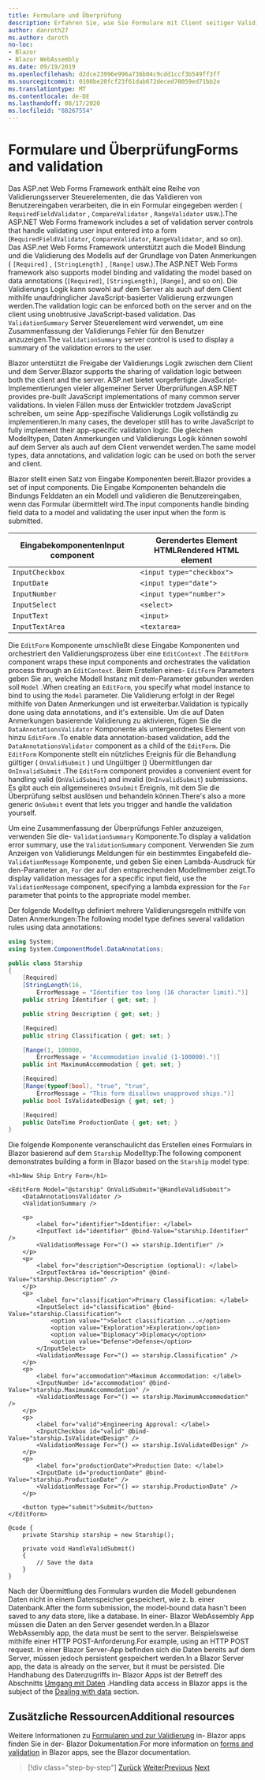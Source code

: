 ```yaml
---
title: Formulare und Überprüfung
description: Erfahren Sie, wie Sie Formulare mit Client seitiger Validierung in Erstellen Blazor .
author: danroth27
ms.author: daroth
no-loc:
- Blazor
- Blazor WebAssembly
ms.date: 09/19/2019
ms.openlocfilehash: d2dce23996e996a736b04c9cdd1ccf3b549ff3ff
ms.sourcegitcommit: 0100be20fcf23f61dab672deced70059ed71bb2e
ms.translationtype: MT
ms.contentlocale: de-DE
ms.lasthandoff: 08/17/2020
ms.locfileid: "88267554"
---
```

# <a name="forms-and-validation"></a><span data-ttu-id="82011-103">Formulare und Überprüfung</span><span class="sxs-lookup"><span data-stu-id="82011-103">Forms and validation</span></span>

<span data-ttu-id="82011-104">Das ASP.net Web Forms Framework enthält eine Reihe von Validierungsserver Steuerelementen, die das Validieren von Benutzereingaben verarbeiten, die in ein Formular eingegeben werden ( `RequiredFieldValidator` , `CompareValidator` , `RangeValidator` usw.).</span><span class="sxs-lookup"><span data-stu-id="82011-104">The ASP.NET Web Forms framework includes a set of validation server controls that handle validating user input entered into a form (`RequiredFieldValidator`, `CompareValidator`, `RangeValidator`, and so on).</span></span> <span data-ttu-id="82011-105">Das ASP.net Web Forms Framework unterstützt auch die Modell Bindung und die Validierung des Modells auf der Grundlage von Daten Anmerkungen ( `[Required]` , `[StringLength]` , `[Range]` usw.).</span><span class="sxs-lookup"><span data-stu-id="82011-105">The ASP.NET Web Forms framework also supports model binding and validating the model based on data annotations (`[Required]`, `[StringLength]`, `[Range]`, and so on).</span></span> <span data-ttu-id="82011-106">Die Validierungs Logik kann sowohl auf dem Server als auch auf dem Client mithilfe unaufdringlicher JavaScript-basierter Validierung erzwungen werden.</span><span class="sxs-lookup"><span data-stu-id="82011-106">The validation logic can be enforced both on the server and on the client using unobtrusive JavaScript-based validation.</span></span> <span data-ttu-id="82011-107">Das `ValidationSummary` Server Steuerelement wird verwendet, um eine Zusammenfassung der Validierungs Fehler für den Benutzer anzuzeigen.</span><span class="sxs-lookup"><span data-stu-id="82011-107">The `ValidationSummary` server control is used to display a summary of the validation errors to the user.</span></span>

<span data-ttu-id="82011-108">Blazor unterstützt die Freigabe der Validierungs Logik zwischen dem Client und dem Server.</span><span class="sxs-lookup"><span data-stu-id="82011-108">Blazor supports the sharing of validation logic between both the client and the server.</span></span> <span data-ttu-id="82011-109">ASP.net bietet vorgefertigte JavaScript-Implementierungen vieler allgemeiner Server Überprüfungen.</span><span class="sxs-lookup"><span data-stu-id="82011-109">ASP.NET provides pre-built JavaScript implementations of many common server validations.</span></span> <span data-ttu-id="82011-110">In vielen Fällen muss der Entwickler trotzdem JavaScript schreiben, um seine App-spezifische Validierungs Logik vollständig zu implementieren.</span><span class="sxs-lookup"><span data-stu-id="82011-110">In many cases, the developer still has to write JavaScript to fully implement their app-specific validation logic.</span></span> <span data-ttu-id="82011-111">Die gleichen Modelltypen, Daten Anmerkungen und Validierungs Logik können sowohl auf dem Server als auch auf dem Client verwendet werden.</span><span class="sxs-lookup"><span data-stu-id="82011-111">The same model types, data annotations, and validation logic can be used on both the server and client.</span></span>

<span data-ttu-id="82011-112">Blazor stellt einen Satz von Eingabe Komponenten bereit.</span><span class="sxs-lookup"><span data-stu-id="82011-112">Blazor provides a set of input components.</span></span> <span data-ttu-id="82011-113">Die Eingabe Komponenten behandeln die Bindungs Felddaten an ein Modell und validieren die Benutzereingaben, wenn das Formular übermittelt wird.</span><span class="sxs-lookup"><span data-stu-id="82011-113">The input components handle binding field data to a model and validating the user input when the form is submitted.</span></span>

|<span data-ttu-id="82011-114">Eingabekomponenten</span><span class="sxs-lookup"><span data-stu-id="82011-114">Input component</span></span>|<span data-ttu-id="82011-115">Gerendertes Element HTML</span><span class="sxs-lookup"><span data-stu-id="82011-115">Rendered HTML element</span></span>    |
|---------------|-------------------------|
|`InputCheckbox`|`<input type="checkbox">`|
|`InputDate`    |`<input type="date">`    |
|`InputNumber`  |`<input type="number">`  |
|`InputSelect`  |`<select>`               |
|`InputText`    |`<input>`                |
|`InputTextArea`|`<textarea>`             |

<span data-ttu-id="82011-116">Die `EditForm` Komponente umschließt diese Eingabe Komponenten und orchestriert den Validierungsprozess über eine `EditContext` .</span><span class="sxs-lookup"><span data-stu-id="82011-116">The `EditForm` component wraps these input components and orchestrates the validation process through an `EditContext`.</span></span> <span data-ttu-id="82011-117">Beim Erstellen eines- `EditForm` Parameters geben Sie an, welche Modell Instanz mit dem-Parameter gebunden werden soll `Model` .</span><span class="sxs-lookup"><span data-stu-id="82011-117">When creating an `EditForm`, you specify what model instance to bind to using the `Model` parameter.</span></span> <span data-ttu-id="82011-118">Die Validierung erfolgt in der Regel mithilfe von Daten Anmerkungen und ist erweiterbar.</span><span class="sxs-lookup"><span data-stu-id="82011-118">Validation is typically done using data annotations, and it's extensible.</span></span> <span data-ttu-id="82011-119">Um die auf Daten Anmerkungen basierende Validierung zu aktivieren, fügen Sie die `DataAnnotationsValidator` Komponente als untergeordnetes Element von hinzu `EditForm` .</span><span class="sxs-lookup"><span data-stu-id="82011-119">To enable data annotation-based validation, add the `DataAnnotationsValidator` component as a child of the `EditForm`.</span></span> <span data-ttu-id="82011-120">Die `EditForm` Komponente stellt ein nützliches Ereignis für die Behandlung gültiger ( `OnValidSubmit` ) und Ungültiger () Übermittlungen dar `OnInvalidSubmit` .</span><span class="sxs-lookup"><span data-stu-id="82011-120">The `EditForm` component provides a convenient event for handling valid (`OnValidSubmit`) and invalid (`OnInvalidSubmit`) submissions.</span></span> <span data-ttu-id="82011-121">Es gibt auch ein allgemeineres `OnSubmit` Ereignis, mit dem Sie die Überprüfung selbst auslösen und behandeln können.</span><span class="sxs-lookup"><span data-stu-id="82011-121">There's also a more generic `OnSubmit` event that lets you trigger and handle the validation yourself.</span></span>

<span data-ttu-id="82011-122">Um eine Zusammenfassung der Überprüfungs Fehler anzuzeigen, verwenden Sie die- `ValidationSummary` Komponente.</span><span class="sxs-lookup"><span data-stu-id="82011-122">To display a validation error summary, use the `ValidationSummary` component.</span></span> <span data-ttu-id="82011-123">Verwenden Sie zum Anzeigen von Validierungs Meldungen für ein bestimmtes Eingabefeld die- `ValidationMessage` Komponente, und geben Sie einen Lambda-Ausdruck für den-Parameter an, `For` der auf den entsprechenden Modellmember zeigt.</span><span class="sxs-lookup"><span data-stu-id="82011-123">To display validation messages for a specific input field, use the `ValidationMessage` component, specifying a lambda expression for the `For` parameter that points to the appropriate model member.</span></span>

<span data-ttu-id="82011-124">Der folgende Modelltyp definiert mehrere Validierungsregeln mithilfe von Daten Anmerkungen:</span><span class="sxs-lookup"><span data-stu-id="82011-124">The following model type defines several validation rules using data annotations:</span></span>

```csharp
using System;
using System.ComponentModel.DataAnnotations;

public class Starship
{
    [Required]
    [StringLength(16,
        ErrorMessage = "Identifier too long (16 character limit).")]
    public string Identifier { get; set; }

    public string Description { get; set; }

    [Required]
    public string Classification { get; set; }

    [Range(1, 100000,
        ErrorMessage = "Accommodation invalid (1-100000).")]
    public int MaximumAccommodation { get; set; }

    [Required]
    [Range(typeof(bool), "true", "true",
        ErrorMessage = "This form disallows unapproved ships.")]
    public bool IsValidatedDesign { get; set; }

    [Required]
    public DateTime ProductionDate { get; set; }
}
```

<span data-ttu-id="82011-125">Die folgende Komponente veranschaulicht das Erstellen eines Formulars in Blazor basierend auf dem `Starship` Modelltyp:</span><span class="sxs-lookup"><span data-stu-id="82011-125">The following component demonstrates building a form in Blazor based on the `Starship` model type:</span></span>

```razor
<h1>New Ship Entry Form</h1>

<EditForm Model="@starship" OnValidSubmit="@HandleValidSubmit">
    <DataAnnotationsValidator />
    <ValidationSummary />

    <p>
        <label for="identifier">Identifier: </label>
        <InputText id="identifier" @bind-Value="starship.Identifier" />
        <ValidationMessage For="() => starship.Identifier" />
    </p>
    <p>
        <label for="description">Description (optional): </label>
        <InputTextArea id="description" @bind-Value="starship.Description" />
    </p>
    <p>
        <label for="classification">Primary Classification: </label>
        <InputSelect id="classification" @bind-Value="starship.Classification">
            <option value="">Select classification ...</option>
            <option value="Exploration">Exploration</option>
            <option value="Diplomacy">Diplomacy</option>
            <option value="Defense">Defense</option>
        </InputSelect>
        <ValidationMessage For="() => starship.Classification" />
    </p>
    <p>
        <label for="accommodation">Maximum Accommodation: </label>
        <InputNumber id="accommodation" @bind-Value="starship.MaximumAccommodation" />
        <ValidationMessage For="() => starship.MaximumAccommodation" />
    </p>
    <p>
        <label for="valid">Engineering Approval: </label>
        <InputCheckbox id="valid" @bind-Value="starship.IsValidatedDesign" />
        <ValidationMessage For="() => starship.IsValidatedDesign" />
    </p>
    <p>
        <label for="productionDate">Production Date: </label>
        <InputDate id="productionDate" @bind-Value="starship.ProductionDate" />
        <ValidationMessage For="() => starship.ProductionDate" />
    </p>

    <button type="submit">Submit</button>
</EditForm>

@code {
    private Starship starship = new Starship();

    private void HandleValidSubmit()
    {
        // Save the data
    }
}
```

<span data-ttu-id="82011-126">Nach der Übermittlung des Formulars wurden die Modell gebundenen Daten nicht in einem Datenspeicher gespeichert, wie z. b. einer Datenbank.</span><span class="sxs-lookup"><span data-stu-id="82011-126">After the form submission, the model-bound data hasn't been saved to any data store, like a database.</span></span> <span data-ttu-id="82011-127">In einer- Blazor WebAssembly App müssen die Daten an den Server gesendet werden.</span><span class="sxs-lookup"><span data-stu-id="82011-127">In a Blazor WebAssembly app, the data must be sent to the server.</span></span> <span data-ttu-id="82011-128">Beispielsweise mithilfe einer HTTP POST-Anforderung.</span><span class="sxs-lookup"><span data-stu-id="82011-128">For example, using an HTTP POST request.</span></span> <span data-ttu-id="82011-129">In einer Blazor Server-App befinden sich die Daten bereits auf dem Server, müssen jedoch persistent gespeichert werden.</span><span class="sxs-lookup"><span data-stu-id="82011-129">In a Blazor Server app, the data is already on the server, but it must be persisted.</span></span> <span data-ttu-id="82011-130">Die Handhabung des Datenzugriffs in- Blazor Apps ist der Betreff des Abschnitts [Umgang mit Daten](data.md) .</span><span class="sxs-lookup"><span data-stu-id="82011-130">Handling data access in Blazor apps is the subject of the [Dealing with data](data.md) section.</span></span>

## <a name="additional-resources"></a><span data-ttu-id="82011-131">Zusätzliche Ressourcen</span><span class="sxs-lookup"><span data-stu-id="82011-131">Additional resources</span></span>

<span data-ttu-id="82011-132">Weitere Informationen zu [Formularen und zur Validierung](/aspnet/core/blazor/forms-validation) in- Blazor apps finden Sie in der- Blazor Dokumentation.</span><span class="sxs-lookup"><span data-stu-id="82011-132">For more information on [forms and validation](/aspnet/core/blazor/forms-validation) in Blazor apps, see the Blazor documentation.</span></span>

>[!div class="step-by-step"]
><span data-ttu-id="82011-133">[Zurück](state-management.md)
>[Weiter](data.md)</span><span class="sxs-lookup"><span data-stu-id="82011-133">[Previous](state-management.md)
[Next](data.md)</span></span>
